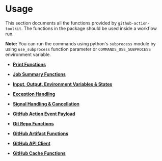 Usage
=================

This section documents all the functions provided by `github-action-toolkit`. The functions in the package should be used inside a workflow run.

**Note:** You can run the commands using python's `subprocess` module by using `use_subprocess` function parameter or `COMMANDS_USE_SUBPROCESS` environment variable.


* **[Print Functions](/usage/print_messages)**

* **[Job Summary Functions](/usage/job_summary)**

* **[Input, Output, Environment Variables & States](/usage/input_output)**

* **[Exception Handling](/usage/exceptions)**

* **[Signal Handling & Cancellation](/usage/signal_handling)**

* **[GitHub Action Event Payload](/usage/event_payload)**

* **[Git Repo Functions](/usage/git_manager)**

* **[GitHub Artifact Functions](/usage/github_artifacts)**

* **[GitHub API Client](/usage/github_api_client)**

* **[GitHub Cache Functions](/usage/github_cache)**

